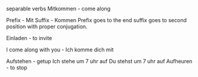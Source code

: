 separable verbs
Mitkommen - come along

Prefix - Mit
Suffix - Kommen
Prefix goes to the end suffix goes to second position with proper conjugation.

Einladen - to invite

I come along with you - Ich komme dich mit

Aufstehen - getup
Ich stehe um 7 uhr auf
Du stehst um 7 uhr auf
Aufheuren - to stop


